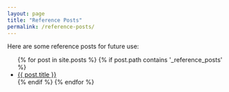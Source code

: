 ```yaml
---
layout: page
title: "Reference Posts"
permalink: /reference-posts/
---
```


Here are some reference posts for future use:

<ul>
  {% for post in site.posts %}
    {% if post.path contains '_reference_posts' %}
      <li><a href="{{ post.url }}">{{ post.title }}</a></li>
    {% endif %}
  {% endfor %}
</ul>
